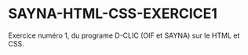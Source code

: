 # SAYNA-HTML-CSS-EXERCICE1

Exercice numéro 1, du programe D-CLIC (OIF et SAYNA) sur le HTML et CSS.
